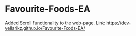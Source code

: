 # Favourite-Foods-EA
Added Scroll Functionality to the web-page.
Link: https://dev-vellarikz.github.io/Favourite-Foods-EA/
